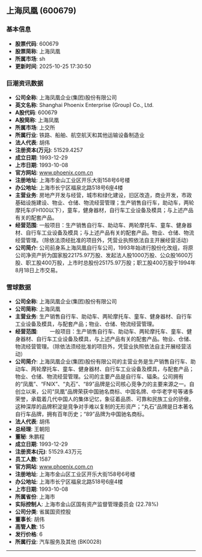 ## 上海凤凰 (600679)

### 基本信息

- **股票代码**: 600679
- **股票简称**: 上海凤凰
- **所属市场**: sh
- **更新时间**: 2025-10-25 17:30:50

### 巨潮资讯数据

- **公司全称**: 上海凤凰企业(集团)股份有限公司
- **英文名称**: Shanghai Phoenix Enterprise (Group) Co., Ltd.
- **A股代码**: 600679
- **A股简称**: 上海凤凰
- **所属市场**: 上交所
- **所属行业**: 铁路、船舶、航空航天和其他运输设备制造业
- **法人代表**: 胡伟
- **注册资本(万元)**: 51529.4257
- **成立日期**: 1993-12-29
- **上市日期**: 1993-10-08
- **官方网站**: www.phoenix.com.cn
- **注册地址**: 上海市金山工业区开乐大街158号6号楼
- **办公地址**: 上海市长宁区福泉北路518号6座4楼
- **主营业务**: 房地产开发与经营，城市和绿化建设，旧区改造，商业开发，市政基础设施建设、物业、仓储、物流经营管理；生产销售自行车，助动车，两轮摩托车(FH100以下），童车，健身器材，自行车工业设备及模具；与上述产品有关的配套产品。
- **经营范围**: 一般项目：生产销售自行车、助动车、两轮摩托车、童车、健身器材、自行车工业设备及模具；与上述产品有关的配套产品。物业、仓储、物流经营管理。（除依法须经批准的项目外，凭营业执照依法自主开展经营活动）
- **公司简介**: 公司前身系上海凤凰自行车公司，1993年始进行股份化改组，将原公司净资产折为国家股22175.97万股、发起法人股1000万股、公众股1600万股、职工股400万股，上市时总股份25175.97万股；职工股400万股于1994年8月18日上市交易。

### 雪球数据

- **公司全称**: 上海凤凰企业(集团)股份有限公司
- **公司简称**: 上海凤凰
- **主营业务**: 生产销售自行车、助动车、两轮摩托车、童车、健身器材、自行车工业设备及模具，与配套产品；物业、仓储、物流经营管理。
- **经营范围**: 　　一般项目：生产销售自行车、助动车、两轮摩托车、童车、健身器材、自行车工业设备及模具，与上述产品有关的配套产品。物业、仓储、物流经营管理。（除依法须经批准的项目外，凭营业执照依法自主开展经营活动）
- **公司简介**: 上海凤凰企业(集团)股份有限公司的主营业务是生产销售自行车、助动车、两轮摩托车、童车、健身器材、自行车工业设备及模具，与配套产品；物业、仓储、物流经营管理。公司的主要产品是自行车、辐条。公司拥有的“凤凰”、“FNIX”、“丸石”、“89”品牌是公司核心竞争力的主要来源之一。自创立以来，公司“凤凰”品牌荣获中国驰名商标、中国名牌、中华老字号等诸多荣誉，承载着几代中国人的集体记忆，象征着品质、可靠和民族工业的骄傲，这种深厚的品牌积淀是竞争对手难以复制的无形资产；“丸石”品牌是日本著名自行车品牌，拥有百年历史；“89”品牌为中国驰名商标。
- **法人代表**: 胡伟
- **总经理**: 王朝阳
- **董秘**: 朱鹏程
- **成立日期**: 1993-12-29
- **注册资本(元)**: 51529.43万元
- **员工人数**: 1587
- **官方网站**: www.phoenix.com.cn
- **注册地址**: 上海市金山区工业区开乐大街158号6号楼
- **办公地址**: 上海市长宁区福泉北路518号6座4楼
- **上市日期**: 1993-10-08
- **所属省份**: 上海市
- **实际控制人**: 上海市金山区国有资产监督管理委员会 (22.78%)
- **公司分类**: 省属国资控股
- **董事长**: 胡伟
- **高管人数**: 15
- **发行价格**: 6
- **所属行业**: 汽车服务及其他 (BK0028)

---